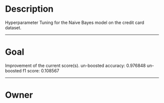 # Description

Hyperparameter Tuning for the Naive Bayes model on the credit card
dataset.

---

# Goal

Improvement of the current score(s).
un-boosted accuracy:    0.976848
un-boosted f1 score:    0.108567

---

# Owner